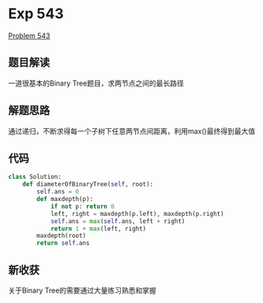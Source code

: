 # Exp 543

[Problem 543](https://leetcode.com/problems/diameter-of-binary-tree/description/)

## 题目解读

一道很基本的Binary Tree题目，求两节点之间的最长路径

## 解题思路

通过递归，不断求得每一个子树下任意两节点间距离，利用max()最终得到最大值

## 代码

```python
class Solution:
    def diameterOfBinaryTree(self, root):
        self.ans = 0
        def maxdepth(p):
            if not p: return 0
            left, right = maxdepth(p.left), maxdepth(p.right)
            self.ans = max(self.ans, left + right)
            return 1 + max(left, right)
        maxdepth(root)
        return self.ans
```

## 新收获

关于Binary Tree的需要通过大量练习熟悉和掌握

